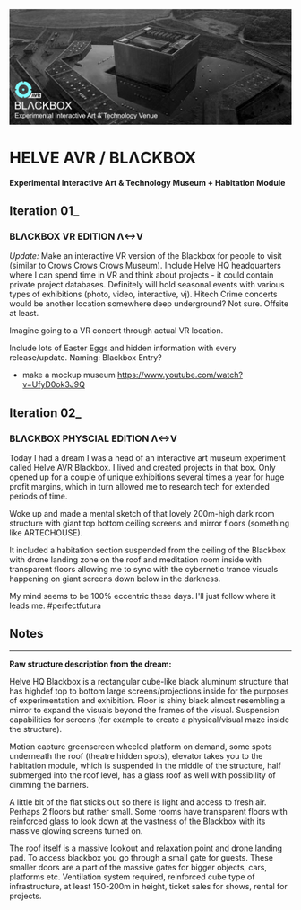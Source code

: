 ![Project Banner](/blackbox-banner.png)

# HELVE AVR / BLΛCKBOX 
**Experimental Interactive Art & Technology Museum + Habitation Module**

## Iteration 01_

### BLΛCKBOX VR EDITION Λ<->V
*Update:* Make an interactive VR version of the Blackbox for people to visit (similar to Crows Crows Crows Museum). Include Helve HQ headquarters where I can spend time in VR and think about projects - it could contain private project databases. Definitely will hold seasonal events with various types of exhibitions (photo, video, interactive, vj). Hitech Crime concerts would be another location somewhere deep underground? Not sure. Offsite at least. 

Imagine going to a VR concert through actual VR location.

Include lots of Easter Eggs and hidden information with every release/update. Naming: Blackbox Entry?

- make a mockup museum https://www.youtube.com/watch?v=UfyD0ok3J9Q

## Iteration 02_

### BLΛCKBOX PHYSCIAL EDITION Λ<->V

Today I had a dream I was a head of an interactive art museum experiment called Helve AVR Blackbox. I lived and created projects in that box. Only opened up for a couple of unique exhibitions several times a year for huge profit margins, which in turn allowed me to research tech for extended periods of time.

Woke up and made a mental sketch of that lovely 200m-high dark room structure with giant top bottom ceiling screens and mirror floors (something like ARTECHOUSE).

It included a habitation section suspended from the ceiling of the Blackbox with drone landing zone on the roof and meditation room inside with transparent floors allowing me to sync with the cybernetic trance visuals happening on giant screens down below in the darkness.

My mind seems to be 100% eccentric these days. I'll just follow where it leads me. #perfectfutura

## Notes

---
**Raw structure description from the dream:** 

Helve HQ Blackbox is a rectangular cube-like black aluminum structure that has highdef top to bottom large screens/projections inside for the purposes of experimentation and exhibition. Floor is shiny black almost resembling a mirror to expand the visuals beyond the frames of the visual. Suspension capabilities for screens (for example to create a physical/visual maze inside the structure).

Motion capture greenscreen wheeled platform on demand, some spots underneath the roof (theatre hidden spots), elevator takes you to the habitation module, which is suspended in the middle of the structure, half submerged into the roof level, has a glass roof as well with possibility of dimming the barriers. 

A little bit of the flat sticks out so there is light and access to fresh air. Perhaps 2 floors but rather small. Some rooms have transparent floors with reinforced glass to look down at the vastness of the Blackbox with its massive glowing screens turned on.

The roof itself is a massive lookout and relaxation point and drone landing pad. To access blackbox you go through a small gate for guests. These smaller doors are a part of the massive gates for bigger objects, cars, platforms etc. Ventilation system required, reinforced cube type of infrastructure, at least 150-200m in height, ticket sales for shows, rental for projects.
